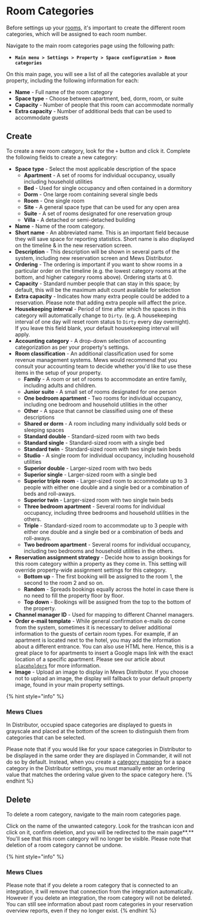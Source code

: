 # Room Categories

Before settings up your [rooms](rooms.md), it's important to create the different room categories, which will be assigned to each room number.

Navigate to the main room categories page using the following path:

* **`Main menu > Settings > Property > Space configuration > Room categories`**

On this main page, you will see a list of all the categories available at your property, including the following information for each:

* **Name** - Full name of the room category
* **Space type** - Choose between apartment, bed, dorm, room, or suite
* **Capacity** - Number of people that this room can accommodate normally
* **Extra capacity** - Number of additional beds that can be used to accommodate guests

## Create

To create a new room category, look for the `+` button and click it. Complete the following fields to create a new category:

* **Space type** - Select the most applicable description of the space 
  * **Apartment** - A set of rooms for individual occupancy, usually including household utilities
  * **Bed** - Used for single occupancy and often contained in a dormitory 
  * **Dorm** - One large room containing several single beds
  * **Room** - One single room
  * **Site** - A general space type that can be used for any open area
  * **Suite** - A set of rooms designated for one reservation group
  * **Villa** - A detached or semi-detached building
* **Name** - Name of the room category.
* **Short name** - An abbreviated name. This is an important field because they will save space for reporting statistics. Short name is also displayed on the timeline & in the new reservation screen.
* **Description** - This description will be shown in several parts of the system, including new reservation screen and Mews Distributor.
* **Ordering** - The ordering is important if you want to show rooms in a particular order on the timeline \(e.g. the lowest category rooms at the bottom, and higher category rooms above\). Ordering starts at 0.
* **Capacity** - Standard number people that can stay in this space; by default, this will be the maximum adult count available for selection
* **Extra capacity** - Indicates how many extra people could be added to a reservation. Please note that adding extra people will affect the price.
* **Housekeeping interval** - Period of time after which the spaces in this category will automatically change to `Dirty`. \(e.g. A housekeeping interval of one day will reset room status to `Dirty` every day overnight\). If you leave this field blank, your default housekeeping interval will apply. 
* **Accounting category** - A drop-down selection of accounting categorization as per your property's settings.
* **Room classification** - An additional classification used for some revenue management systems. Mews would recommend that you consult your accounting team to decide whether you'd like to use these items in the setup of your property.
  * **Family** - A room or set of rooms to accommodate an entire family, including adults and children. 
  * **Junior suite** - A small set of rooms designated for one person
  * **One bedroom apartment** - Two rooms for individual occupancy, including one bedroom and household utilities in the other
  * **Other** - A space that cannot be classified using one of these descriptions
  * **Shared or dorm** - A room including many individually sold beds or sleeping spaces
  * **Standard double** - Standard-sized room with two beds
  * **Standard single** - Standard-sized room with a single bed
  * **Standard twin** - Standard-sized room with two single twin beds
  * **Studio** - A single room for individual occupancy, including household utilities
  * **Superior double** - Larger-sized room with two beds
  * **Superior single** - Larger-sized room with a single bed
  * **Superior triple room** - Larger-sized room to accommodate up to 3 people with either one double and a single bed or a combination of beds and roll-aways.
  * **Superior twin** - Larger-sized room with two single twin beds
  * **Three bedroom apartment** - Several rooms for individual occupancy, including three bedrooms and household utilities in the others.
  * **Triple** - Standard-sized room to accommodate up to 3 people with either one double and a single bed or a combination of beds and roll-aways.
  * **Two bedroom apartment** - Several rooms for individual occupancy, including two bedrooms and household utilities in the others.
* **Reservation assignment strategy** - Decide how to assign bookings for this room category within a property as they come in. This setting will override property-wide assignment settings for this category.
  * **Bottom up** - The first booking will be assigned to the room 1, the second to the room 2 and so on.
  * **Random** - Spreads bookings equally across the hotel in case there is no need to fill the property floor by floor.
  * **Top down** - Bookings will be assigned from the top to the bottom of the property.
* **Channel manager ID** - Used for mapping to different Channel managers.
* **Order e-mail template** - While general confirmation e-mails do come from the system, sometimes it is necessary to deliver additional information to the guests of certain room types. For example, if an apartment is located next to the hotel, you may add the information about a different entrance. You can also use HTML here. Hence, this is a great place to for apartments to insert a Google maps link with the exact location of a specific apartment. Please see our article about [`placeholders`](https://github.com/mews-systems/commander-guide/tree/aba4aad5c9d2bc8ec74b2a6c202f25d981c8b45b/settings/sales-settings/services/stay-settings/mail-templates/place-holders.md) for more information. 
* **Image** -  Upload an image to display in Mews Distributor. If you choose not to upload an image, the display will fallback to your default property image, found in your main property settings. 

{% hint style="info" %}
### Mews Clues

In Distributor, occupied space categories are displayed to guests in grayscale and placed at the bottom of the screen to distinguish them from categories that can be selected.

Please note that if you would like for your space categories in Distributor to be displayed in the same order they are displayed in Commander, it will not do so by default. Instead, when you create a [category mapping](https://mews-systems.gitbook.io/guide/commander/settings/sales-settings/services/stay-services/distributor-configurations#category-mappings) for a space category in the Distributor settings, you must manually enter an ordering value that matches the ordering value given to the space category here.
{% endhint %}

## Delete

To delete a room category, navigate to the main room categories page.

Click on the name of the unwanted category. Look for the trashcan icon and click on it, confirm deletion, and you will be redirected to the main page**.** You'll see that this room category will no longer be visible. Please note that deletion of a room category cannot be undone.

{% hint style="info" %}
### Mews Clues

Please note that if you delete a room category that is connected to an integration, it will remove that connection from the integration automatically. However if you delete an integration, the room category will not be deleted. You can still see information about past room categories in your reservation overview reports, even if they no longer exist.
{% endhint %}



